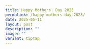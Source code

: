 ```yaml
---
title: Happy Mothers' Day 2025
permalink: /happy-mothers-day-2025/
date: 2025-05-11
layout: post
description: ""
image: ""
variant: tiptap
---
```

